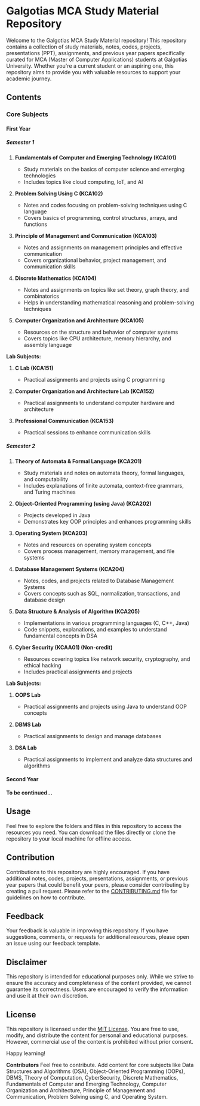 # Galgotias MCA Study Material Repository

Welcome to the Galgotias MCA Study Material repository! This repository contains a collection of study materials, notes, codes, projects, presentations (PPT), assignments, and previous year papers specifically curated for MCA (Master of Computer Applications) students at Galgotias University. Whether you're a current student or an aspiring one, this repository aims to provide you with valuable resources to support your academic journey.

## Contents

### Core Subjects

#### First Year

##### Semester 1

1. **Fundamentals of Computer and Emerging Technology (KCA101)**
   - Study materials on the basics of computer science and emerging technologies
   - Includes topics like cloud computing, IoT, and AI

2. **Problem Solving Using C (KCA102)**
   - Notes and codes focusing on problem-solving techniques using C language
   - Covers basics of programming, control structures, arrays, and functions

3. **Principle of Management and Communication (KCA103)**
   - Notes and assignments on management principles and effective communication
   - Covers organizational behavior, project management, and communication skills

4. **Discrete Mathematics (KCA104)**
   - Notes and assignments on topics like set theory, graph theory, and combinatorics
   - Helps in understanding mathematical reasoning and problem-solving techniques

5. **Computer Organization and Architecture (KCA105)**
   - Resources on the structure and behavior of computer systems
   - Covers topics like CPU architecture, memory hierarchy, and assembly language

**Lab Subjects:**

1. **C Lab (KCA151)**
   - Practical assignments and projects using C programming

2. **Computer Organization and Architecture Lab (KCA152)**
   - Practical assignments to understand computer hardware and architecture

3. **Professional Communication (KCA153)**
   - Practical sessions to enhance communication skills

##### Semester 2

1. **Theory of Automata & Formal Language (KCA201)**
   - Study materials and notes on automata theory, formal languages, and computability
   - Includes explanations of finite automata, context-free grammars, and Turing machines

2. **Object-Oriented Programming (using Java) (KCA202)**
   - Projects developed in Java
   - Demonstrates key OOP principles and enhances programming skills

3. **Operating System (KCA203)**
   - Notes and resources on operating system concepts
   - Covers process management, memory management, and file systems

4. **Database Management Systems (KCA204)**
   - Notes, codes, and projects related to Database Management Systems
   - Covers concepts such as SQL, normalization, transactions, and database design

5. **Data Structure & Analysis of Algorithm (KCA205)**
   - Implementations in various programming languages (C, C++, Java)
   - Code snippets, explanations, and examples to understand fundamental concepts in DSA

6. **Cyber Security (KCAA01) (Non-credit)**
   - Resources covering topics like network security, cryptography, and ethical hacking
   - Includes practical assignments and projects

**Lab Subjects:**

1. **OOPS Lab**
   - Practical assignments and projects using Java to understand OOP concepts

2. **DBMS Lab**
   - Practical assignments to design and manage databases

3. **DSA Lab**
   - Practical assignments to implement and analyze data structures and algorithms

#### Second Year

**To be continued...**

## Usage

Feel free to explore the folders and files in this repository to access the resources you need. You can download the files directly or clone the repository to your local machine for offline access.

## Contribution

Contributions to this repository are highly encouraged. If you have additional notes, codes, projects, presentations, assignments, or previous year papers that could benefit your peers, please consider contributing by creating a pull request. Please refer to the [CONTRIBUTING.md](CONTRIBUTING.md) file for guidelines on how to contribute.

## Feedback

Your feedback is valuable in improving this repository. If you have suggestions, comments, or requests for additional resources, please open an issue using our feedback template.

## Disclaimer

This repository is intended for educational purposes only. While we strive to ensure the accuracy and completeness of the content provided, we cannot guarantee its correctness. Users are encouraged to verify the information and use it at their own discretion.

## License

This repository is licensed under the [MIT License](LICENSE). You are free to use, modify, and distribute the content for personal and educational purposes. However, commercial use of the content is prohibited without prior consent.

Happy learning!

**Contributors**
Feel free to contribute. Add content for core subjects like Data Structures and Algorithms (DSA), Object-Oriented Programming (OOPs), DBMS, Theory of Computation, CyberSecurity, Discrete Mathematics, Fundamentals of Computer and Emerging Technology, Computer Organization and Architecture, Principle of Management and Communication, Problem Solving using C, and Operating System.
